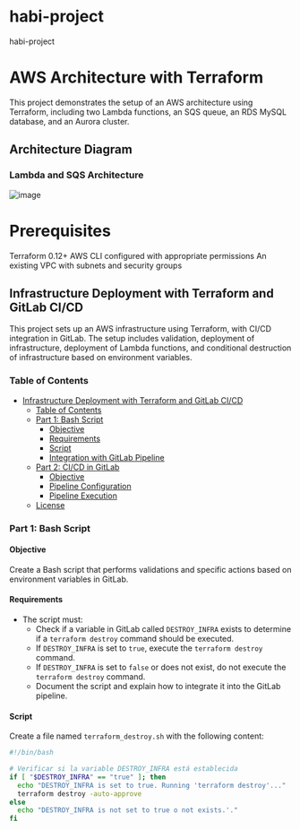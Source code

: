 # habi-project
habi-project
# AWS Architecture with Terraform

This project demonstrates the setup of an AWS architecture using Terraform, including two Lambda functions, an SQS queue, an RDS MySQL database, and an Aurora cluster.

## Architecture Diagram

### Lambda and SQS Architecture

![image](https://github.com/user-attachments/assets/fc63bdab-c8f0-49c6-9cfe-17ef5a2ca83d)

# Prerequisites
Terraform 0.12+
AWS CLI configured with appropriate permissions
An existing VPC with subnets and security groups

## Infrastructure Deployment with Terraform and GitLab CI/CD

This project sets up an AWS infrastructure using Terraform, with CI/CD integration in GitLab. The setup includes validation, deployment of infrastructure, deployment of Lambda functions, and conditional destruction of infrastructure based on environment variables.

### Table of Contents

- [Infrastructure Deployment with Terraform and GitLab CI/CD](#infrastructure-deployment-with-terraform-and-gitlab-cicd)
  - [Table of Contents](#table-of-contents)
  - [Part 1: Bash Script](#part-1-bash-script)
    - [Objective](#objective)
    - [Requirements](#requirements)
    - [Script](#script)
    - [Integration with GitLab Pipeline](#integration-with-gitlab-pipeline)
  - [Part 2: CI/CD in GitLab](#part-2-cicd-in-gitlab)
    - [Objective](#objective-1)
    - [Pipeline Configuration](#pipeline-configuration)
    - [Pipeline Execution](#pipeline-execution)
  - [License](#license)

### Part 1: Bash Script

#### Objective

Create a Bash script that performs validations and specific actions based on environment variables in GitLab.

#### Requirements

- The script must:
  - Check if a variable in GitLab called `DESTROY_INFRA` exists to determine if a `terraform destroy` command should be executed.
  - If `DESTROY_INFRA` is set to `true`, execute the `terraform destroy` command.
  - If `DESTROY_INFRA` is set to `false` or does not exist, do not execute the `terraform destroy` command.
  - Document the script and explain how to integrate it into the GitLab pipeline.

#### Script

Create a file named `terraform_destroy.sh` with the following content:

```bash
#!/bin/bash

# Verificar si la variable DESTROY_INFRA está establecida
if [ "$DESTROY_INFRA" == "true" ]; then
  echo "DESTROY_INFRA is set to true. Running 'terraform destroy'..."
  terraform destroy -auto-approve
else
  echo "DESTROY_INFRA is not set to true o not exists.'."
fi
